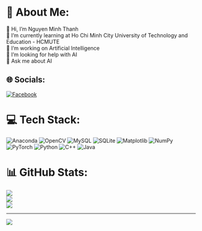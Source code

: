 # 💫 About Me:
👋 Hi, I’m Nguyen Minh Thanh<br>🌱 I’m currently learning at Ho Chi Minh City University of Technology and Education - HCMUTE<br>🔭 I’m working on Artificial Intelligence<br>🤝 I’m looking for help with AI<br>💬 Ask me about AI<br>


## 🌐 Socials:
[![Facebook](https://img.shields.io/badge/Facebook-%231877F2.svg?logo=Facebook&logoColor=white)](https://facebook.com/https://www.facebook.com/profile.php?id=100015256290351&locale=vi_VN) 

# 💻 Tech Stack:
![Anaconda](https://img.shields.io/badge/Anaconda-%2344A833.svg?style=for-the-badge&logo=anaconda&logoColor=white) ![OpenCV](https://img.shields.io/badge/opencv-%23white.svg?style=for-the-badge&logo=opencv&logoColor=white) ![MySQL](https://img.shields.io/badge/mysql-%2300000f.svg?style=for-the-badge&logo=mysql&logoColor=white) ![SQLite](https://img.shields.io/badge/sqlite-%2307405e.svg?style=for-the-badge&logo=sqlite&logoColor=white) ![Matplotlib](https://img.shields.io/badge/Matplotlib-%23ffffff.svg?style=for-the-badge&logo=Matplotlib&logoColor=black) ![NumPy](https://img.shields.io/badge/numpy-%23013243.svg?style=for-the-badge&logo=numpy&logoColor=white) ![PyTorch](https://img.shields.io/badge/PyTorch-%23EE4C2C.svg?style=for-the-badge&logo=PyTorch&logoColor=white) ![Python](https://img.shields.io/badge/python-3670A0?style=for-the-badge&logo=python&logoColor=ffdd54) ![C++](https://img.shields.io/badge/c++-%2300599C.svg?style=for-the-badge&logo=c%2B%2B&logoColor=white) ![Java](https://img.shields.io/badge/java-%23ED8B00.svg?style=for-the-badge&logo=openjdk&logoColor=white)
# 📊 GitHub Stats:
![](https://github-readme-stats.vercel.app/api?username=NMThanh123&theme=dark&hide_border=false&include_all_commits=true&count_private=true)<br/>
![](https://github-readme-streak-stats.herokuapp.com/?user=NMThanh123&theme=dark&hide_border=false)<br/>
![](https://github-readme-stats.vercel.app/api/top-langs/?username=NMThanh123&theme=dark&hide_border=false&include_all_commits=true&count_private=true&layout=compact)

---
[![](https://visitcount.itsvg.in/api?id=NMThanh123&icon=0&color=0)](https://visitcount.itsvg.in)

<!-- Proudly created with GPRM ( https://gprm.itsvg.in ) -->
